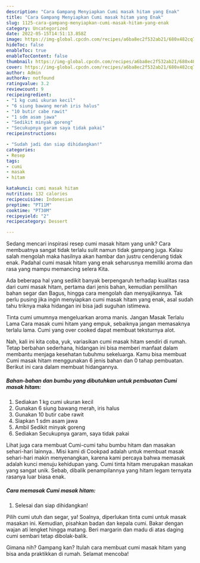 ```yaml
---
description: "Cara Gampang Menyiapkan Cumi masak hitam yang Enak"
title: "Cara Gampang Menyiapkan Cumi masak hitam yang Enak"
slug: 1125-cara-gampang-menyiapkan-cumi-masak-hitam-yang-enak
category: Uncategorized
date: 2022-05-15T14:51:13.858Z
image: https://img-global.cpcdn.com/recipes/a6ba8ec2f532ab21/680x482cq70/cumi-masak-hitam-foto-resep-utama.jpg
hideToc: false
enableToc: true
enableTocContent: false
thumbnail: https://img-global.cpcdn.com/recipes/a6ba8ec2f532ab21/680x482cq70/cumi-masak-hitam-foto-resep-utama.jpg
cover: https://img-global.cpcdn.com/recipes/a6ba8ec2f532ab21/680x482cq70/cumi-masak-hitam-foto-resep-utama.jpg
author: Admin
authorAv: notfound
ratingvalue: 3.2
reviewcount: 9
recipeingredient:
- "1 kg cumi ukuran kecil"
- "6 siung bawang merah iris halus"
- "10 butir cabe rawit"
- "1 sdm asam jawa"
- "Sedikit minyak goreng"
- "Secukupnya garam saya tidak pakai"
recipeinstructions:

- "Sudah jadi dan siap dihidangkan!"
categories:
- Resep
tags:
- cumi
- masak
- hitam

katakunci: cumi masak hitam 
nutrition: 132 calories
recipecuisine: Indonesian
preptime: "PT11M"
cooktime: "PT30M"
recipeyield: "2"
recipecategory: Dessert

---
```





Sedang mencari inspirasi resep cumi masak hitam yang unik? Cara membuatnya sangat tidak terlalu sulit namun tidak gampang juga. Kalau salah mengolah maka hasilnya akan hambar dan justru cenderung tidak enak. Padahal cumi masak hitam yang enak seharusnya memiliki aroma dan rasa yang mampu memancing selera Kita.





Ada beberapa hal yang sedikit banyak berpengaruh terhadap kualitas rasa dari cumi masak hitam, pertama dari jenis bahan, kemudian pemilihan bahan segar dan Bagus, hingga cara mengolah dan menyajikannya. Tak perlu pusing jika ingin menyiapkan cumi masak hitam yang enak,      asal sudah tahu triknya maka hidangan ini bisa jadi suguhan istimewa.














Tinta cumi umumnya mengeluarkan aroma manis. Jangan Masak Terlalu Lama Cara masak cumi hitam yang empuk, sebaiknya jangan memasaknya terlalu lama. Cumi yang over cooked dapat membuat teksturnya alot.






Nah, kali ini kita coba, yuk, variasikan cumi masak hitam sendiri di rumah. Tetap berbahan sederhana, hidangan ini bisa memberi manfaat dalam membantu menjaga kesehatan tubuhmu sekeluarga. Kamu bisa membuat Cumi masak hitam menggunakan 6 jenis bahan dan 0 tahap pembuatan. Berikut ini cara dalam membuat hidangannya.

<!--inarticleads1-->

##### Bahan-bahan dan bumbu yang dibutuhkan untuk pembuatan Cumi masak hitam:

1. Sediakan 1 kg cumi ukuran kecil
1. Gunakan 6 siung bawang merah, iris halus
1. Gunakan 10 butir cabe rawit
1. Siapkan 1 sdm asam jawa
1. Ambil Sedikit minyak goreng
1. Sediakan Secukupnya garam, saya tidak pakai


Lihat juga cara membuat Cumi-cumi tahu bumbu hitam dan masakan sehari-hari lainnya.. Misi kami di Cookpad adalah untuk membuat masak sehari-hari makin menyenangkan, karena kami percaya bahwa memasak adalah kunci menuju kehidupan yang. Cumi tinta hitam merupakan masakan yang sangat unik. Sebab, dibalik penampilannya yang hitam legam ternyata rasanya luar biasa enak. 

<!--inarticleads2-->

##### Cara memasak Cumi masak hitam:


1. Selesai dan siap dihidangkan!

Pilih cumi utuh dan segar, ya! Soalnya, diperlukan tinta cumi untuk masak masakan ini. Kemudian, pisahkan badan dan kepala cumi. Bakar dengan wajan ati lengket hingga matang. Beri margarin dan madu di atas daging cumi sembari tetap dibolak-balik. 

Gimana nih? Gampang kan? Itulah cara membuat cumi masak hitam yang bisa anda praktikkan di rumah. Selamat mencoba!

